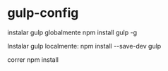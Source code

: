 # gulp-config

instalar gulp globalmente
npm install gulp -g

Instalar gulp localmente:
npm install --save-dev gulp

correr npm install

